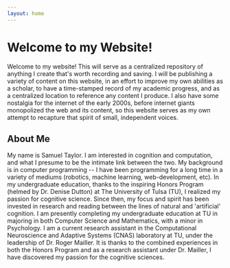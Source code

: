 ```yaml
---
layout: home
---
```


# Welcome to my Website!

Welcome to my website! This will serve as a centralized repository of anything I create that's worth recording and saving. I will be publishing a variety of content on this website, in an effort to improve my own abilities as a scholar, to have a time-stamped record of my academic progress, and as a centralized location to reference any content I produce. I also have some nostalgia for the internet of the early 2000s, before internet giants monopolized the web and its content, so this website serves as my own attempt to recapture that spirit of small, independent voices.

## About Me

My name is Samuel Taylor. I am interested in cognition and computation, and what I presume to be the intimate link between the two. My background is in computer programming -- I have been programming for a long time in a variety of mediums (robotics, machine learning, web-development, etc). In my undergraduate education, thanks to the inspiring Honors Program (helmed by Dr. Denise Dutton) at The University of Tulsa (TU), I realized my passion for cognitive science. Since then, my focus and spirit has been invested in research and reading between the lines of natural and 'artificial' cognition. I am presently completing my undergraduate education at TU in majoring in both Computer Science and Mathematics, with a minor in Psychology. I am a current research assistant in the Computational Neuroscience and Adaptive Systems (CNAS) laboratory at TU, under the leadership of Dr. Roger Mailler. It is thanks to the combined experiences in both the Honors Program and as a research assistant under Dr. Mailler, I have discovered my passion for the cognitive sciences.